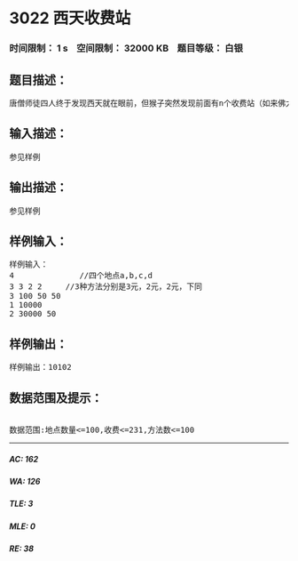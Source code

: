 # 3022 西天收费站   
### 时间限制： 1 s&nbsp;&nbsp;&nbsp;&nbsp;空间限制： 32000 KB&nbsp;&nbsp;&nbsp;&nbsp;题目等级： 白银  
## 题目描述：  

<pre>
唐僧师徒四人终于发现西天就在眼前，但猴子突然发现前面有n个收费站（如来佛太可恶），在每个收费站用不同的方式要交的钱不同，输入每个收费站的每种方法收的钱，输出最少花的钱。
</pre>
  
  
## 输入描述：  

<pre>
参见样例
</pre>
  
  
## 输出描述：  

<pre>
参见样例
</pre>
  
  
## 样例输入：  

<pre>
样例输入：
4              //四个地点a,b,c,d
3 3 2 2     //3种方法分别是3元，2元，2元，下同
3 100 50 50
1 10000
2 30000 50
</pre>
  
  
## 样例输出：  

<pre>
样例输出：10102 
</pre>
  
  
## 数据范围及提示：  

<pre>
 
数据范围:地点数量<=100,收费<=231,方法数<=100
</pre>
  
  
***  

##### AC: 162  
##### WA: 126  
##### TLE: 3  
##### MLE: 0  
##### RE: 38  

